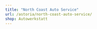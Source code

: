 ```yaml
---
title: "North Coast Auto Service"
url: /astoria/north-coast-auto-service/
shop: Autowerkstatt
---
```

